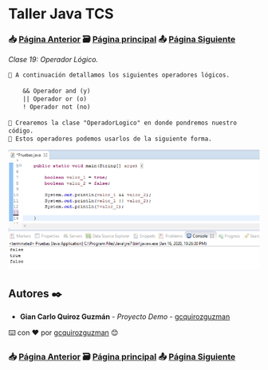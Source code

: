 # Taller Java TCS
### 📥 [Página Anterior](https://github.com/gcquirozguzman/java-tcs-202001/tree/CN00100001) 🗃️ [Página principal](https://github.com/gcquirozguzman/java-tcs-202001) 📤 [Página Siguiente](https://github.com/gcquirozguzman/java-tcs-202001/tree/MDC0100001)

_Clase 19: Operador Lógico._

```
📢 A continuación detallamos los siguientes operadores lógicos.
    
    && Operador and (y)
    || Operador or (o)
    ! Operador not (no)

📢 Crearemos la clase "OperadorLogico" en donde pondremos nuestro código.
📢 Estos operadores podemos usarlos de la siguiente forma.
```

![Error: imagen no ha sido cargada](https://github.com/gcquirozguzman/java-tcs-202001/blob/master/imagenes/OL00100001_1.png)

## Autores ✒️

* **Gian Carlo Quiroz Guzmán** - *Proyecto Demo* - [gcquirozguzman](https://github.com/gcquirozguzman)

⌨️ con ❤️ por [gcquirozguzman](https://github.com/gcquirozguzman) 😊

### 📥 [Página Anterior](https://github.com/gcquirozguzman/java-tcs-202001/tree/CN00100001) 🗃️ [Página principal](https://github.com/gcquirozguzman/java-tcs-202001) 📤 [Página Siguiente](https://github.com/gcquirozguzman/java-tcs-202001/tree/MDC0100001)
